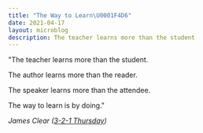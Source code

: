 ```yaml
---
title: "The Way to Learn\U0001F4D6"
date: 2021-04-17
layout: microblog
description: The teacher learns more than the student
---
```


"The teacher learns more than the student.

The author learns more than the reader.

The speaker learns more than the attendee.

The way to learn is by doing."

*James Clear ([3-2-1 Thursday](https://jamesclear.com/3-2-1/april-15-2021?rh_ref=30b59e17))*